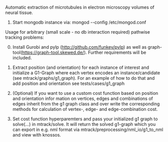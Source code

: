 Automatic extraction of microtubules in electron microscopy volumes of neural tissue.

1. Start mongodb instance via: mongod --config /etc/mongod.conf

Usage for arbitrary (small scale - no db interaction required) pathwise tracking problems:

0. Install Gurobi and pylp (http://github.com/funkey/pylp) as well as graph-tool(https://graph-tool.skewed.de/). Further requirements will be included. 

1. Extract position (and orientation) for each instance of interest and initialize a 
   G1-Graph where each vertex encodes an instance/candidate (see mtrack/graphs/g1_graph).
   For an example of how to do that and add position and orientation see tests/cases/g1_graph

2. (Optional) If you want to use a custom cost function based on position and orientation infor       mation on vertices, edges and combinations of edges inherit from the g1 graph class and over       write the corresponding methods for calculation of vertex-, edge- and edge-combination cost.

3. Set cost function hyperparemters and pass your initialized g1 graph to solve(...) in mtrack/solve. It will return the solved g1-graph which you can export in e.g. nml format via mtrack/preprocessing/nml_io/g1_to_nml and view with knossos.
